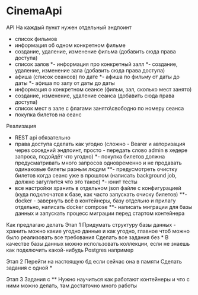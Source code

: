 # CinemaApi

API
На каждый пункт нужен отдельный эндпоинт 
- список фильмов
- информация об одном конкретном фильме
- создание, удаление, изменение фильма (добавить сюда права доступа)
- список залов
*- информация про конкретный залл
*- создание, удаление, изменение зала (добавить сюда права доступа)
- афиша (список сеансов) по дате
*- афиша по фильму от даты до даты
*- афиша по залу от даты до даты
- информация о конкретном сеансе (фильм, зал, сколько мест занято)
- создание, изменение, удаление сеанса (добавить сюда права доступа)
- список мест в зале с флагами занято\свободно по номеру сеанса
- покупка билетов на сеанс


Реализация
- REST api обязательно
- права доступа сделать как угодно (сложно - Bearer и авторизация через соседний эндпоинт, просто - передать слово admin в хедере запроса, подойдёт что угодно)
*- покупка билетов должна предусматривать много запросов одновременно и не продавать одинаковые билеты разным людям
**- предусмотреть очистку билетов когда сеанс уже в прошлом (написать background job, должно загуглится что это такое)
*- юнит тесты
- все настройки хранить в отдельном json файле с конфигурацией (куда подключатся к базе, как часто запускать очиску билетов)
**- docker - завернуть всё в контейнеры, базу отдельно и прилагу отдельно, написать docker compose
**- написать миграции для базы данных и запускать процесс миграции перед стартом контейнера

Как предлагаю делать
Этап 1
  Придумать структуру базы данных - хранить можно какие угодно данные и как угодно, главное чтоб можно было реализовать все требования
  Сделать все задания без *
  В качестве базы данных можно использовать коллекции, если не знаешь как подключить какой-нибудь Postgres например

Этап 2
  Перейти на настоящую бд если сейчас она в памяти
  Сделать задания с одной *

Этап 3
  Задания с **
  Нужно научиться как работают контейнеры и что с ними можно делать, там достаточно много работы
